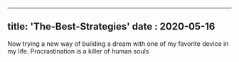 -----
title: 'The-Best-Strategies'
 date : 2020-05-16
 ----

Now trying a new way of building a dream with one of my favorite device in my life. Procrastination is a killer of human souls
